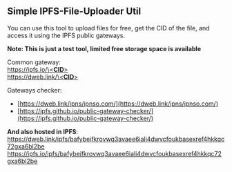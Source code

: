 ## Simple IPFS-File-Uploader Util

You can use this tool to upload files for free, get the CID of the file, and access it using the IPFS public gateways.

**Note: This is just a test tool, limited free storage space is available**

Common gateway:  
[https://ipfs.io/\<**CID**\>](...)  
[https://dweb.link/\<**CID**\>](...)

Gateways checker:

-   [https://dweb.link/ipns/ipnso.com/](https://dweb.link/ipns/ipnso.com/)
-   [https://ipfs.github.io/public-gateway-checker/](https://ipfs.github.io/public-gateway-checker/)

**And also hosted in IPFS**:  
<a href="https://dweb.link/ipfs/bafybeifkrovwq3avaee6iali4dwvcfoukbasexref4hkkqc72gxa6bl2be" target="_blank">https://dweb.link/ipfs/bafybeifkrovwq3avaee6iali4dwvcfoukbasexref4hkkqc72gxa6bl2be</a>  
<a href="https://ipfs.io/ipfs/bafybeifkrovwq3avaee6iali4dwvcfoukbasexref4hkkqc72gxa6bl2be" target="_blank">https://ipfs.io/ipfs/bafybeifkrovwq3avaee6iali4dwvcfoukbasexref4hkkqc72gxa6bl2be</a>
